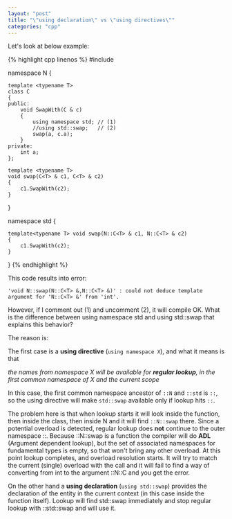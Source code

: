 ```yaml
---
layout: "post"
title: "\"using declaration\" vs \"using directives\""
categories: "cpp"
---
```


<!--excerpt-->

Let's look at below example:

{% highlight cpp linenos %}
#include <algorithm>

namespace N
{

    template <typename T>
    class C
    {
    public:
        void SwapWith(C & c)
        {
            using namespace std; // (1)
            //using std::swap;   // (2)
            swap(a, c.a);
        }
    private:
        int a;
    };

    template <typename T>
    void swap(C<T> & c1, C<T> & c2)
    {
        c1.SwapWith(c2);
    }

}

namespace std
{

    template<typename T> void swap(N::C<T> & c1, N::C<T> & c2)
    {
        c1.SwapWith(c2);
    }

}
{% endhighlight %}

This code results into error:

    'void N::swap(N::C<T> &,N::C<T> &)' : could not deduce template argument for 'N::C<T> &' from 'int'.

However, if I comment out (1) and uncomment (2), it will compile OK. What is the difference between using namespace std and using std::swap that explains this behavior?

The reason is:

The first case is a __using directive__ (`using namespace X`), and what it means is that 

  _the names from namespace X will be available for __regular lookup__, in the first common namespace of X and the current scope_

In this case, the first common namespace ancestor of `::N` and `::std` is `::`, so the using directive will make `std::swap` available only if lookup hits `::`.

The problem here is that when lookup starts it will look inside the function, then inside the class, then inside N and it will find `::N::swap` there. Since a potential overload is detected, regular lookup does **not** continue to the outer namespace ::. Because ::N::swap is a function the compiler will do __ADL__ (Argument dependent lookup), but the set of associated namespaces for fundamental types is empty, so that won't bring any other overload. At this point lookup completes, and overload resolution starts. It will try to match the current (single) overload with the call and it will fail to find a way of converting from int to the argument ::N::C and you get the error.

On the other hand a __using declaration__ (`using std::swap`) provides the declaration of the entity in the current context (in this case inside the function itself). Lookup will find std::swap immediately and stop regular lookup with ::std::swap and will use it.

